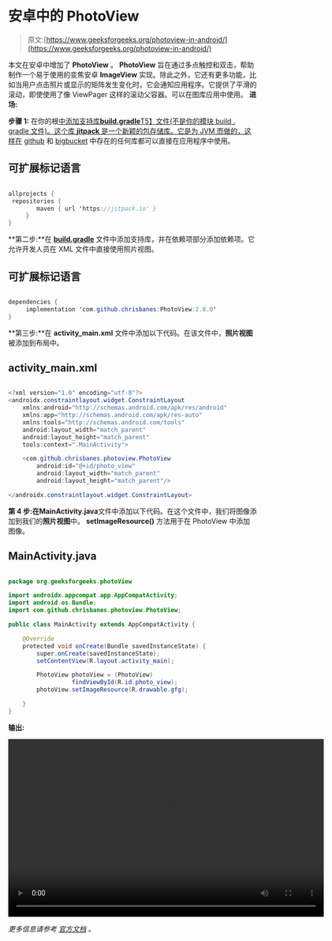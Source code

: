 # 安卓中的 PhotoView

> 原文:[https://www.geeksforgeeks.org/photoview-in-android/](https://www.geeksforgeeks.org/photoview-in-android/)

本文在安卓中增加了 **PhotoView** 。 **PhotoView** 旨在通过多点触控和双击，帮助制作一个易于使用的变焦安卓 **ImageView** 实现。除此之外，它还有更多功能，比如当用户点击照片或显示的矩阵发生变化时，它会通知应用程序。它提供了平滑的滚动，即使使用了像 ViewPager 这样的滚动父容器。可以在图库应用中使用。
**进场:**

**步骤 1:** 在你的根[中添加支持库**build.gradle**T5】文件(不是你的模块 build . gradle 文件)。这个库 **jitpack** 是一个新颖的包存储库。它是为 JVM 而做的，这样在](https://www.geeksforgeeks.org/android-build-gradle/) [github](https://www.geeksforgeeks.org/ultimate-guide-git-github/) 和 [bigbucket](https://www.geeksforgeeks.org/bitbucket-vs-github-vs-gitlab/) 中存在的任何库都可以直接在应用程序中使用。

## 可扩展标记语言

```java

allprojects {           
 repositories {           
        maven { url 'https://jitpack.io' }           
     }          
}           
```

**第二步:**在 [**build.gradle**](https://www.geeksforgeeks.org/android-build-gradle/) 文件中添加支持库，并在依赖项部分添加依赖项。它允许开发人员在 XML 文件中直接使用照片视图。

## 可扩展标记语言

```java

dependencies {           
     implementation 'com.github.chrisbanes:PhotoView:2.0.0'          
}          
```

**第三步:**在 **activity_main.xml** 文件中添加以下代码。在该文件中，**照片视图**被添加到布局中。

## activity_main.xml

```java

<?xml version="1.0" encoding="utf-8"?>
<androidx.constraintlayout.widget.ConstraintLayout 
    xmlns:android="http://schemas.android.com/apk/res/android"
    xmlns:app="http://schemas.android.com/apk/res-auto"
    xmlns:tools="http://schemas.android.com/tools"
    android:layout_width="match_parent"
    android:layout_height="match_parent"
    tools:context=".MainActivity">

    <com.github.chrisbanes.photoview.PhotoView
        android:id="@+id/photo_view"
        android:layout_width="match_parent"
        android:layout_height="match_parent"/>

</androidx.constraintlayout.widget.ConstraintLayout>    
```

**第 4 步:**在**MainActivity.java**文件中添加以下代码。在这个文件中，我们将图像添加到我们的**照片视图**中。 **setImageResource()** 方法用于在 PhotoView 中添加图像。

## MainActivity.java

```java

package org.geeksforgeeks.photoView          

import androidx.appcompat.app.AppCompatActivity;
import android.os.Bundle;
import com.github.chrisbanes.photoview.PhotoView;

public class MainActivity extends AppCompatActivity {

    @Override
    protected void onCreate(Bundle savedInstanceState) {
        super.onCreate(savedInstanceState);
        setContentView(R.layout.activity_main);

        PhotoView photoView = (PhotoView)
                  findViewById(R.id.photo_view);
        photoView.setImageResource(R.drawable.gfg);

    }
}
```

**输出:**

<video class="wp-video-shortcode" id="video-454511-1" width="640" height="360" preload="metadata" controls=""><source type="video/mp4" src="https://media.geeksforgeeks.org/wp-content/uploads/20200715135622/2020_07_15_13_53_53_trim1.mp4?_=1">[https://media.geeksforgeeks.org/wp-content/uploads/20200715135622/2020_07_15_13_53_53_trim1.mp4](https://media.geeksforgeeks.org/wp-content/uploads/20200715135622/2020_07_15_13_53_53_trim1.mp4)</video>

*更多信息请参考* [*官方文档*](https://github.com/chrisbanes/PhotoView) *。*